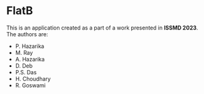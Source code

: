 # FlatB
This is an application created as a part of a work presented in **ISSMD 2023**. The authors are:
  - P. Hazarika
  - M. Ray
  - A. Hazarika
  - D. Deb
  - P.S. Das
  - H. Choudhary
  - R. Goswami
